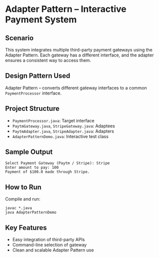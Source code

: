 # Adapter Pattern – Interactive Payment System

## Scenario
This system integrates multiple third-party payment gateways using the Adapter Pattern. Each gateway has a different interface, and the adapter ensures a consistent way to access them.

## Design Pattern Used
Adapter Pattern – converts different gateway interfaces to a common `PaymentProcessor` interface.

## Project Structure
- `PaymentProcessor.java`: Target interface
- `PaytmGateway.java`, `StripeGateway.java`: Adaptees
- `PaytmAdapter.java`, `StripeAdapter.java`: Adapters
- `AdapterPatternDemo.java`: Interactive test class

## Sample Output
```
Select Payment Gateway (Paytm / Stripe): Stripe
Enter amount to pay: 100
Payment of $100.0 made through Stripe.
```

## How to Run
Compile and run:
```
javac *.java
java AdapterPatternDemo
```

## Key Features
- Easy integration of third-party APIs
- Command-line selection of gateway
- Clean and scalable Adapter Pattern use
